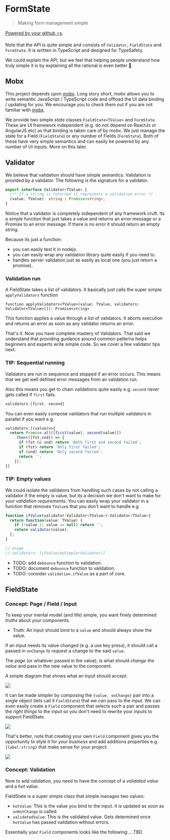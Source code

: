 # FormState

> Making form management simple

[Powered by your github ⭐s](https://github.com/basarat/formstate/stargazers).

Note that the API is quite simple and consists of `Validator`, `FieldState` and `FormState`. It is written in TypeScript and designed for TypeSafety.

We could explain the API, but we feel that helping people understand how truly simple it is by explaining all the rational is even better 🌹.

## Mobx

This project depends upon [mobx][mobx]. Long story short, mobx allows you to write semantic JavaScript / TypeScript code and offload the UI data binding / updating for you. We encourage you to check them out if you are not familiar with [mobx][mobx].

We provide two simple *state* classes `FieldState<TValue>` and `FormState`. These are UI framework independent (e.g. do not depend on ReactJs or AngularJS etc) as that binding is taken care of by mobx. We just manage the state for a Field (`FieldState`) or any number of Fields (`FormState`). Both of these have very simple semantics and can easily be powered by any number of UI inputs. More on this later.

## Validator

We believe that validation should have simple semantics. Validation is provided by a validator. The following is the signature for a validator.

```ts
export interface Validator<TValue> {
  /** If a string is returned it represents a validation error */
  (value: TValue): string | Promise<string>;
}
```

Notice that a validator is *completely* independent of any framework cruft. Its a simple function that just takes a value and returns an error message or a Promise to an error message. If there is no error it should return an empty string.

Because its just a function:
* you can easily test it in nodejs.
* you can easily wrap any validation library quite easily if you need to.
* handles server validation just as easily as local one (you just return a promise).

### Validation run

A FieldState takes a list of validators. It basically just calls the super simple `applyValidators` function

```
function applyValidators<TValue>(value: TValue, validators: Validator<TValue>[]): Promise<string>
```

This function applies a value through a list of validators. It aborts execution and returns an error as soon as any validator returns an error.

That's it. Now you have complete mastery of Validators. That said we understand that providing guidance around common patterns helps beginners and experts write simple code. So we cover a few validator tips next.

### TIP: Sequential running

Validators are run in sequence and stopped if an error occurs. This means that we get well defined error messages from an validation run.

Also this means you get to chain validations quite easily e.g. `second` never gets called if `first` fails.

```ts
validators:[first, second]
```

You can even easily compose validators that run multiple validators in parallel if you want e.g.

```ts
validators:[(value)=>{
  return Promise.all([first(value), second(value)])
    .then(([fst,snd]) => {
      if (fst && snd) return 'Both first and second failed';
      if (fst) return 'Only first failed';
      if (snd) return 'Only second failed';
      return '';
    });
}]
```

### TIP: Empty values

We could isolate the validators from handling such cases by not calling a validator if the empty is value, but its a decision we don't want to make for *your validation requirements*. You can easily wrap your validator in a function that removes `TValue`s that you don't want to handle e.g

```ts
function ifValue(validator:Validator<TValue>):Validator<TValue>{
  return function(value: TValue) {
    if (!value || value == null) return '';
    return validator(value);
  };
}

// Usage
// validators: [ifValue(mySimplerValidator)]
```

* TODO: add `debounce` function to validation.
* TODO: document `debounce` function to validation.
* TODO: consider `validation.ifValue` as a part of core.

## FieldState

### Concept: Page / Field / Input
To keep your mental model (and life) simple, you want finely determined *truths* about your components.

* Truth: An input should bind to a `value` and should always show the value.

If an input needs its value changed (e.g. a use key press), it should call a passed in `onChange` *to request* a change to the said `value`.

The *page* (or whatever passed in the value), is what should *change the value* and pass in the new value to the component.

A simple diagram that shows what an input should accept:

![](./images/inputSimple.png)

It can be made simpler by composing the `{value, onChange}` pair into a single object (lets call it `FieldState`) that we *can* pass to the input. We can even easily create a `Field` component that selects such a pair and passes the *right things* to the input so you don't need to rewrite your *inputs* to support FieldState.

![](./images/inputFieldSimple.png)

That's better, note that creating your own `Field` component gives you the opportunity to style it for *your business* and add additions properties e.g. `{label:string}` that make sense for your project:

![](./images/inputFieldLabel.png)

### Concept: Validation

Now to add validation, you need to have the concept of a *validated value* and a *hot value*.

FieldState is a super simple class that simple manages two values:

* `hotValue`: This is the value you bind to the input. It is updated as soon as `onHotChange` is called.
* `validatedValue`: This is the validated value. Gets determined once `hotValue` has passed validation without errors.


Essentially your `Field` components looks like the following:....TBD




[mobx]:https://github.com/mobxjs/mobx
